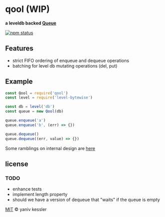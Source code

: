 # qool (WIP)

**a leveldb backed [Queue](https://en.wikipedia.org/wiki/Queue_(abstract_data_type))**

[![npm status](http://img.shields.io/npm/v/qool.svg?style=flat-square)](https://www.npmjs.org/package/qool) 

## Features
- strict FIFO ordering of enqueue and dequeue operations
- batching for level db mutating operations (del, put)

## Example

```javascript
const Qool = require('qool')
const level = require('level-bytewise')

const db = level('db')
const queue = new Qool(db)

queue.enqueue('a')
queue.enqueue('b', (err) => {})

queue.dequeue()
queue.dequeue((err, value) => {})
```

Some ramblings on internal design are [here](./notes.md)

## license

### TODO
- enhance tests
- implement length property
- should we have a version of dequeue that "waits" if the queue is empty

[MIT](http://opensource.org/licenses/MIT) © yaniv kessler
